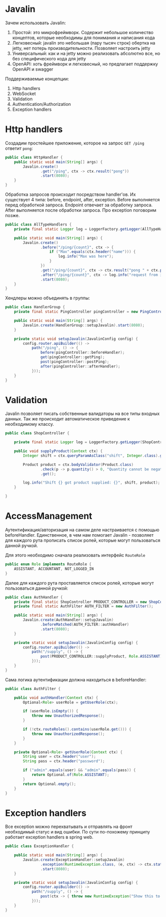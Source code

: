 # Javalin

Зачем использовать Javalin:
1) Простой: это микрофреймворк. Содержит небольшое количество концептов, которые необходимы для понимания и написания кода
2) Легковесный: javalin это небольшая (пару тысяч строк) обертка на jetty, нет потерь производительности. Позволяет 
настроить jetty
3) Универсальный: как и на jetty можно реализовать абсолютно все, но без специфического кода для jetty
4) OpenAPI: хоть фреймворк и легковесный, но предлагает поддержку OpenAPI и swagger

Поддерживаемые концепции:
1) Http handlers
2) WebSocket
3) Validation
4) Authentication/Authorization
5) Exception handlers

# Http handlers

Создадим простейшее приложение, которое на запрос `GET /ping` ответит `pong`:
```java
public class HttpHandler {
    public static void main(String[] args) {
        Javalin.create()
                .get("/ping", ctx -> ctx.result("pong"))
                .start(8080);
    }
}
```

Обработка запросов происходит посредством handler'ов. Их существует 4 типа: before, endpoint, after, exception. Before
выполняется перед обработкой запроса. Endpoint отвечает за обработку запроса. After выполняется после обработки запроса.
Про exception поговорим позже.

```java
public class AllTypeHandlers {
    private final static Logger log = LoggerFactory.getLogger(AllTypeHandlers.class);

    public static void main(String[] args) {
        Javalin.create()
                .before("/ping/{count}", ctx -> {
                    if ("Max".equals(ctx.header("name"))) {
                        log.info("Max was here");
                    }
                })
                .get("/ping/{count}", ctx -> ctx.result("pong " + ctx.pathParam("count")))
                .after("/ping/{count}", ctx -> log.info("request from ip: {}", ctx.ip()))
                .start(8080);
    }
}
```

Хендлеры можно объединять в группы:
```java
public class HandlerGroup {
    private final static PingController pingController = new PingController();

    public static void main(String[] args) {
        Javalin.create(HandlerGroup::setupJavalin).start(8080);
    }

    private static void setupJavalin(JavalinConfig config) {
        config.router.apiBuilder(() ->
            path("/ping", () -> {
                before(pingController::beforeHandler);
                get(pingController::getPing);
                post(pingController::postPing);
                after(pingController::afterHandler);
            }));
    }
}
```

# Validation
Javalin позволяет писать собственные валидаторы на все типы входных данных. Так же происходит автоматическое приведение
к необходимому классу. 

```java
public class ShopController {

    private final static Logger log = LoggerFactory.getLogger(ShopController.class);

    public void supplyProduct(Context ctx) {
        Integer shift = ctx.queryParamAsClass("shift", Integer.class).getOrDefault(1);

        Product product = ctx.bodyValidator(Product.class)
                .check(p -> p.quantity() > 0, "Quantity cannot be negative")
                .get();

        log.info("Shift {} got product supplied: {}", shift, product);
    }

}
```

# AccessManagement
Аутентификация/авторизация на самом деле настраивается с помощью beforeHandler. Единственное, в чем нам помогает 
Javalin - позволяет для каждого рута прописать список ролей, которые могут пользоваться данной ручкой.

Для этого необходимо сначала реализовать интерфейс `RouteRole`
```java
public enum Role implements RouteRole {
    ASSISTANT, ACCOUNTANT, NOT_LOGGED_IN
}
```

Далее для каждого рута проставляется список ролей, которые могут пользоваться данной ручкой:
```java
public class AuthHandler {
    private final static ShopController PRODUCT_CONTROLLER = new ShopController();
    private final static AuthFilter AUTH_FILTER = new AuthFilter();

    public static void main(String[] args) {
        Javalin.create(AuthHandler::setupJavalin)
                .beforeMatched(AUTH_FILTER::authHandler)
                .start(8080);
    }

    private static void setupJavalin(JavalinConfig config) {
        config.router.apiBuilder(() ->
            path("/supply", () -> {
                post(PRODUCT_CONTROLLER::supplyProduct, Role.ASSISTANT);
            }));
    }
}
```

Сама логика аутентификации должна находиться в beforeHandler:
```java
public class AuthFilter {

    public void authHandler(Context ctx) {
        Optional<Role> userRole = getUserRole(ctx);

        if (userRole.isEmpty()) {
            throw new UnauthorizedResponse();
        }

        if (!ctx.routeRoles().contains(userRole.get())) {
            throw new UnauthorizedResponse();
        }
    }

    private Optional<Role> getUserRole(Context ctx) {
        String user = ctx.header("user");
        String pass = ctx.header("password");

        if ("admin".equals(user) && "admin".equals(pass)) {
            return Optional.of(Role.ASSISTANT);
        }
        return Optional.empty();
    }
}
```

# Exception handlers
Все exception можно перехватывать и отправлять на фронт необходимый статус и вид ошибки. По сути по-похожему принципу 
работает exception handlers в spring web.

```java
public class ExceptionHandler {

    public static void main(String[] args) {
        Javalin.create(ExceptionHandler::setupJavalin)
                .exception(RuntimeException.class, (e, ctx) -> ctx.status(500).result(e.getMessage()))
                .start(8080);
    }

    private static void setupJavalin(JavalinConfig config) {
        config.router.apiBuilder(() ->
            path("/supply", () -> {
                post(ctx -> { throw new RuntimeException("Show this to postman"); });
            }));
    }
}
```